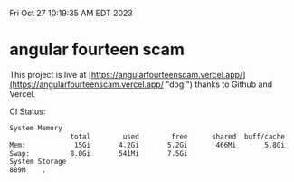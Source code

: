 Fri Oct 27 10:19:35 AM EDT 2023

# angular fourteen scam


This project is live at [https://angularfourteenscam.vercel.app/](https://angularfourteenscam.vercel.app/ "dog!") thanks to Github and Vercel.

CI Status: 

```bash
System Memory
               total        used        free      shared  buff/cache   available
Mem:            15Gi       4.2Gi       5.2Gi       466Mi       5.8Gi        10Gi
Swap:          8.0Gi       541Mi       7.5Gi
System Storage
889M	.
```
```bash
